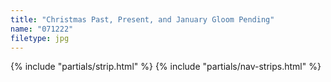 ```yaml
---
title: "Christmas Past, Present, and January Gloom Pending"
name: "071222"
filetype: jpg
---
```


{% include "partials/strip.html" %}
{% include "partials/nav-strips.html" %}
